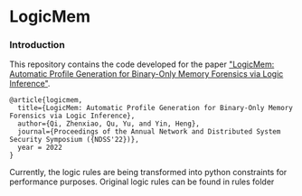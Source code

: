 # LogicMem
### Introduction
This repository contains the code developed for the paper ["LogicMem: Automatic Profile Generation for Binary-Only Memory Forensics via Logic Inference"](https://www.cs.ucr.edu/~heng/pubs/LogicMem-ndss22.pdf).

```
@article{logicmem,
  title={LogicMem: Automatic Profile Generation for Binary-Only Memory Forensics via Logic Inference},
  author={Qi, Zhenxiao, Qu, Yu, and Yin, Heng},
  journal={Proceedings of the Annual Network and Distributed System Security Symposium ({NDSS'22})},
  year = 2022
}
```

Currently, the logic rules are being transformed into python constraints for performance purposes. Original logic rules can be found in rules folder
